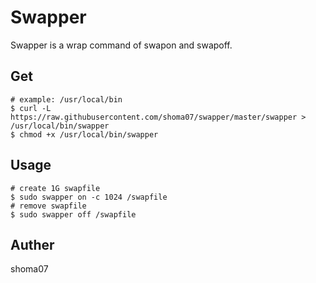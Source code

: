 # Swapper

Swapper is a wrap command of swapon and swapoff.

## Get

```
# example: /usr/local/bin
$ curl -L https://raw.githubusercontent.com/shoma07/swapper/master/swapper > /usr/local/bin/swapper
$ chmod +x /usr/local/bin/swapper
```

## Usage

```
# create 1G swapfile
$ sudo swapper on -c 1024 /swapfile
# remove swapfile
$ sudo swapper off /swapfile
```

## Auther

shoma07
